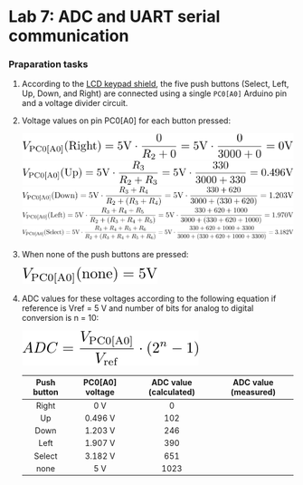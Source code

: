 # Lab 7: ADC and UART serial communication

### Praparation tasks

1. According to the [LCD keypad shield](../../Docs/arduino_shield.pdf), the five push buttons (Select, Left, Up, Down, and Right) are connected using a single `PC0[A0]` Arduino pin and a voltage divider circuit.
2. Voltage values on pin PC0[A0] for each button pressed:

    ![Right button](Images/Right.svg)
    ![Up button](Images/Up.svg)
    ![Down button](Images/Down.svg)
    ![Left button](Images/Left.svg)
    ![Select button](Images/Select.svg)
3. When none of the push buttons are pressed:
   
    ![No button](Images/None.svg)
4. ADC values for these voltages according to the following equation if reference is Vref = 5&nbsp;V and number of bits for analog to digital conversion is n = 10:
   
    ![ADC equation](Images/ADC.svg)

    | **Push button** | **PC0[A0] voltage** | **ADC value (calculated)** | **ADC value (measured)** |
    | :-: | :-: | :-: | :-: |
    | Right  | 0&nbsp;V | 0   |  |
    | Up     | 0.496&nbsp;V | 102 |  |
    | Down   | 1.203&nbsp;V | 246 |  |
    | Left   | 1.907&nbsp;V | 390 |  |
    | Select | 3.182&nbsp;V | 651 |  |
    | none   | 5&nbsp;V | 1023 |  |
